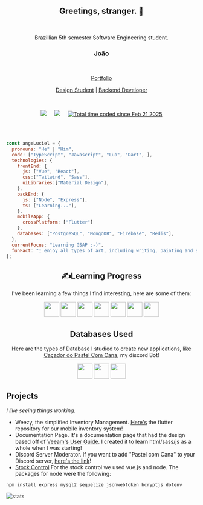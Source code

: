 <h2 align="center">Greetings, stranger. 👋</h2>
<br>
<p align="center">Brazillian 5th semester Software Engineering student.</p>
<h3 align="center">João</h3>
<br>
<p align="center">
  <a href="#">Portfolio</a>
  <br>
  <p align="center">
    <a href="https://www.figma.com/proto/bonIyFzms9N3icNU8r4jQo/Weezy?node-id=0-1&node-type=canvas&t=oCk7YjxeEOWgHbmQ-1&scaling=min-zoom&content-scaling=fixed&page-id=0%3A1&starting-point-node-id=58%3A231&show-proto-sidebar=1">Design Student</a> |
    <a href="https://github.com/pdrollucas/pac_controle-de-emprestimos">Backend Developer</a>
  </p>
  <br>
  <p align="center">
   <a href="#"><img src="https://img.shields.io/twitter/follow/Luciel?style=social" /></a>&nbsp;&nbsp;&nbsp;&nbsp;
   <a href="https://www.linkedin.com/in/jo%C3%A3o-pedro-m-izidoro-986123309/"><img src="https://img.shields.io/badge/-João%20Pedro-blue?style=flat-square&logo=Linkedin&logoColor=white&link=hhttps://www.linkedin.com/in/abhinandantrilokia/" /></a>&nbsp;&nbsp;&nbsp;&nbsp
    <a href="https://wakatime.com/@bde8f3e4-b54c-4eb1-8e38-0da73e7b42ef"><img src="https://wakatime.com/badge/user/bde8f3e4-b54c-4eb1-8e38-0da73e7b42ef.svg" alt="Total time coded since Feb 21 2025" /></a>
<br>
<br>
</p>
<br>



```js
const angeLuciel = {
  pronouns: "He" | "Him",
  code: ["TypeScript", "Javascript", "Lua", "Dart", ],
  technologies: {
    frontEnd: {
      js: ["Vue", "React"],
      css:["Tailwind", "Sass"],
      uiLibraries:["Material Design"],
    },
    backEnd: {
      js: ["Node", "Express"],
      ts: ["Learning..."],
    },
    mobileApp: {
      crossPlatform: ["Flutter"]
    },
    databases: ["PostgreSQL", "MongoDB", "Firebase", "Redis"],
  },
  currentFocus: "Learning GSAP :-)",
  funFact: "I enjoy all types of art, including writing, painting and singing!"
};
```

<h2 align="center">✍️Learning Progress</h2>

<p align="center">I've been learning a few things I find interesting, here are some of them:</p>

<div align="center">
  <img width="40px;" height="40px;" src="https://cdn.jsdelivr.net/gh/devicons/devicon@latest/icons/figma/figma-original.svg" />
  <img width="40px;" height="40px;" src="https://cdn.jsdelivr.net/gh/devicons/devicon@latest/icons/react/react-original-wordmark.svg" />
  <img width="40px;" height="40px;" src="https://cdn.jsdelivr.net/gh/devicons/devicon@latest/icons/vuejs/vuejs-original-wordmark.svg" />
  <img width="40px;" height="40px;" src="https://cdn.jsdelivr.net/gh/devicons/devicon@latest/icons/sass/sass-original.svg" />
  <img width="40px;" height="40px;" src="https://cdn.jsdelivr.net/gh/devicons/devicon@latest/icons/lua/lua-original.svg" />
  <img width="40px;" height="40px;" src="https://cdn.jsdelivr.net/gh/devicons/devicon@latest/icons/csharp/csharp-original.svg" />
  <img width="40px;" height="40px;" src="https://cdn.jsdelivr.net/gh/devicons/devicon@latest/icons/flutter/flutter-original.svg" />
</div>

<h2 align="center">Databases Used</h2>
<p align="center">Here are the types of Database I studied to create new applications, like <a href="https://discord.com/oauth2/authorize?client_id=1280266290875076668">Caçador do Pastel Com Cana</a>, my discord Bot!</p>

<div align="center">
  <img width="40px;" height="40px;" src="https://cdn.jsdelivr.net/gh/devicons/devicon@latest/icons/mongodb/mongodb-plain-wordmark.svg" />
  <img width="40px;" height="40px;" src="https://cdn.jsdelivr.net/gh/devicons/devicon@latest/icons/postgresql/postgresql-original.svg" />
  <img width="40px;" height="40px" src="https://cdn.jsdelivr.net/gh/devicons/devicon@latest/icons/redis/redis-original.svg" />
</div>

## Projects
*I like seeing things working.*

- Weezy, the simplified Inventory Management. [Here's](https://github.com/FernandoLML/AGEM) the flutter repository for our mobile inventory system!
- Documentation Page. It's a documentation page that had the design based off of [Veeam's User Guide](https://helpcenter.veeam.com/docs/backup/vsphere/overview.html?ver=120).
I created it to learn html/sass/js as a whole when I was starting!
- Discord Server Moderator. If you want to add "Pastel com Cana" to your Discord server, [here's the link](https://discord.com/oauth2/authorize?client_id=1280266290875076668)!
- [Stock Control](https://github.com/angeluciel/pac_controle-de-emprestimos)
For the stock control we used vue.js and node.
The packages for node were the following:

```
npm install express mysql2 sequelize jsonwebtoken bcryptjs dotenv
```
![stats](https://github-readme-stats.vercel.app/api?username=angeluciel&hide_title=false&hide_rank=false&show_icons=true&include_all_commits=true&count_private=true&disable_animations=false&theme=codeSTACKr&locale=en&hide_border=true&order=1)
<!--
**angeluciel/angeluciel** is a ✨ _special_ ✨ repository because its `README.md` (this file) appears on your GitHub profile.

Here are some ideas to get you started:

- 🔭 I’m currently working on ...
- 🌱 I’m currently learning ...
- 👯 I’m looking to collaborate on ...
- 🤔 I’m looking for help with ...
- 💬 Ask me about ...
- 📫 How to reach me: ...
- 😄 Pronouns: ...
- ⚡ Fun fact: ...
-->
